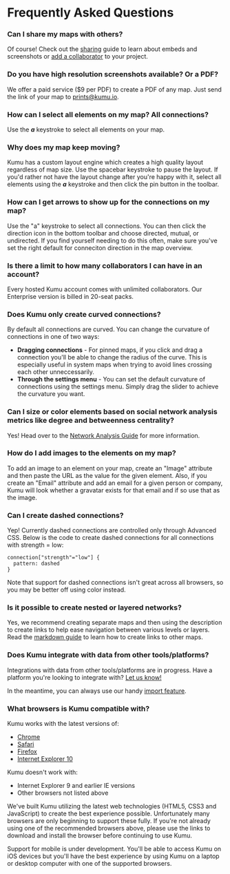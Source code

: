 # Frequently Asked Questions

### Can I share my maps with others?

Of course! Check out the [sharing](../guides/sharing.md) guide to learn about embeds and screenshots or [add a collaborator](../guides/collaboration.md) to your project.

### Do you have high resolution screenshots available? Or a PDF?

We offer a paid service ($9 per PDF) to create a PDF of any map. Just send the link of your map to [prints@kumu.io](mailto:prints@kumu.io).

### How can I select all elements on my map? All connections?

Use the ***a*** keystroke to select all elements on your map.

### Why does my map keep moving?

Kumu has a custom layout engine which creates a high quality layout regardless of map size. Use the spacebar keystroke to pause the layout. If you'd rather not have the layout change after you're happy with it, select all elements using the ***a*** keystroke and then click the pin button in the toolbar.

### How can I get arrows to show up for the connections on my map?

Use the "a" keystroke to select all connections. You can then click the direction icon in the bottom toolbar and choose directed, mutual, or undirected. If you find yourself needing to do this often, make sure you've set the right default for conneciton direction in the map overview.

### Is there a limit to how many collaborators I can have in an account?

Every hosted Kumu account comes with unlimited collaborators. Our Enterprise version is billed in 20-seat packs.

### Does Kumu only create curved connections?

By default all connections are curved. You can change the curvature of connections in one of two ways:

* **Dragging connections** - For pinned maps, if you click and drag a connection you'll be able to change the radius of the curve. This is especially useful in system maps when trying to avoid lines crossing each other unneccessarily.
* **Through the settings menu** - You can set the default curvature of connections using the settings menu. Simply drag the slider to achieve the curvature you want.

### Can I size or color elements based on social network analysis metrics like degree and betweenness centrality?

Yes! Head over to the [Network Analysis Guide](/guides/network-analysis.html) for more information.

### How do I add images to the elements on my map?

To add an image to an element on your map, create an "Image" attribute and then paste the URL as the value for the given element. Also, if you create an "Email" attribute and add an email for a given person or company, Kumu will look whether a gravatar exists for that email and if so use that as the image.

### Can I create dashed connections?

Yep! Currently dashed connections are controlled only through Advanced CSS. Below is the code to create dashed connections for all connections with strength = low:

```
connection["strength"="low"] {
  pattern: dashed
}
```
Note that support for dashed connections isn't great across all browsers, so you may be better off using color instead.

### Is it possible to create nested or layered networks?

Yes, we recommend creating separate maps and then using the description to create links to help ease navigation between various levels or layers. Read the [markdown guide](/guides/markdown.html) to learn how to create links to other maps.

### Does Kumu integrate with data from other tools/platforms?

Integrations with data from other tools/platforms are in progress. Have a platform you're looking to integrate with? <a href="mailto:support@kumu.io">Let us know!</a>

In the meantime, you can always use our handy [import feature](/basics/imports.html).

### What browsers is Kumu compatible with?

Kumu works with the latest versions of:

* [Chrome](https://www.google.com/chrome)
* [Safari](http://www.apple.com/safari/)
* [Firefox](http://www.mozilla.org/)
* [Internet Explorer 10](http://windows.microsoft.com/en-US/internet-explorer/download-ie)

Kumu doesn't work with:

* Internet Explorer 9 and earlier IE versions
* Other browsers not listed above

We've built Kumu utilizing the latest web technologies (HTML5, CSS3 and JavaScript) to create the best experience possible. Unfortunately many browsers are only beginning to support these fully. If you're not already using one of the recommended browsers above, please use the links to download and install the browser before continuing to use Kumu.

Support for mobile is under development. You'll be able to access Kumu on iOS devices but you'll have the best experience by using Kumu on a laptop or desktop computer with one of the supported browsers.
